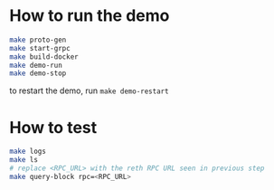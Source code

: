 # How to run the demo

```bash
make proto-gen
make start-grpc
make build-docker
make demo-run
make demo-stop
```

to restart the demo, run `make demo-restart`

# How to test

```bash
make logs
make ls
# replace <RPC_URL> with the reth RPC URL seen in previous step
make query-block rpc=<RPC_URL>
```